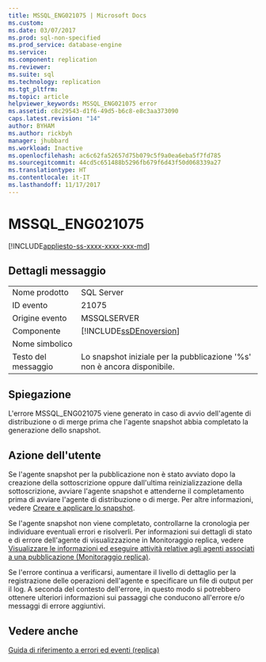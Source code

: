 ```yaml
---
title: MSSQL_ENG021075 | Microsoft Docs
ms.custom: 
ms.date: 03/07/2017
ms.prod: sql-non-specified
ms.prod_service: database-engine
ms.service: 
ms.component: replication
ms.reviewer: 
ms.suite: sql
ms.technology: replication
ms.tgt_pltfrm: 
ms.topic: article
helpviewer_keywords: MSSQL_ENG021075 error
ms.assetid: c8c29543-d1f6-49d5-b6c8-e8c3aa373090
caps.latest.revision: "14"
author: BYHAM
ms.author: rickbyh
manager: jhubbard
ms.workload: Inactive
ms.openlocfilehash: ac6c62fa52657d75b079c5f9a0ea6eba5f7fd785
ms.sourcegitcommit: 44cd5c651488b5296fb679f6d43f50d068339a27
ms.translationtype: HT
ms.contentlocale: it-IT
ms.lasthandoff: 11/17/2017
---
```

# <a name="mssqleng021075"></a>MSSQL_ENG021075
[!INCLUDE[appliesto-ss-xxxx-xxxx-xxx-md](../../includes/appliesto-ss-xxxx-xxxx-xxx-md.md)]
    
## <a name="message-details"></a>Dettagli messaggio  
  
|||  
|-|-|  
|Nome prodotto|SQL Server|  
|ID evento|21075|  
|Origine evento|MSSQLSERVER|  
|Componente|[!INCLUDE[ssDEnoversion](../../includes/ssdenoversion-md.md)]|  
|Nome simbolico||  
|Testo del messaggio|Lo snapshot iniziale per la pubblicazione '%s' non è ancora disponibile.|  
  
## <a name="explanation"></a>Spiegazione  
 L'errore MSSQL_ENG021075 viene generato in caso di avvio dell'agente di distribuzione o di merge prima che l'agente snapshot abbia completato la generazione dello snapshot.  
  
## <a name="user-action"></a>Azione dell'utente  
 Se l'agente snapshot per la pubblicazione non è stato avviato dopo la creazione della sottoscrizione oppure dall'ultima reinizializzazione della sottoscrizione, avviare l'agente snapshot e attenderne il completamento prima di avviare l'agente di distribuzione o di merge. Per altre informazioni, vedere [Creare e applicare lo snapshot](../../relational-databases/replication/create-and-apply-the-snapshot.md).  
  
 Se l'agente snapshot non viene completato, controllarne la cronologia per individuare eventuali errori e risolverli. Per informazioni sui dettagli di stato e di errore dell'agente di visualizzazione in Monitoraggio replica, vedere [Visualizzare le informazioni ed eseguire attività relative agli agenti associati a una pubblicazione &#40;Monitoraggio replica&#41;](../../relational-databases/replication/monitor/view-information-and-perform-tasks-for-publication-agents.md).  
  
 Se l'errore continua a verificarsi, aumentare il livello di dettaglio per la registrazione delle operazioni dell'agente e specificare un file di output per il log. A seconda del contesto dell'errore, in questo modo si potrebbero ottenere ulteriori informazioni sui passaggi che conducono all'errore e/o messaggi di errore aggiuntivi.  
  
## <a name="see-also"></a>Vedere anche  
 [Guida di riferimento a errori ed eventi &#40;replica&#41;](../../relational-databases/replication/errors-and-events-reference-replication.md)  
  
  
